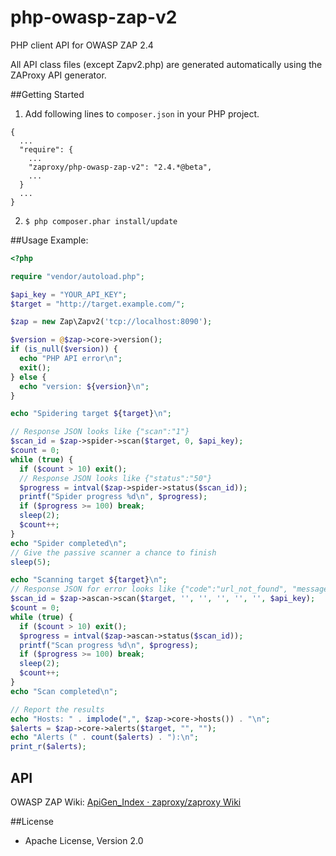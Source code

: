 php-owasp-zap-v2
================

PHP client API for OWASP ZAP 2.4

All API class files (except Zapv2.php) are generated automatically using the ZAProxy API generator.

##Getting Started

1. Add following lines to `composer.json` in your PHP project.

  ```
  {
    ...
    "require": {
      ...
      "zaproxy/php-owasp-zap-v2": "2.4.*@beta",
      ...
    }
    ...
  }
  ```

2. `$ php composer.phar install/update`

##Usage
Example:

```php
<?php

require "vendor/autoload.php";

$api_key = "YOUR_API_KEY";
$target = "http://target.example.com/";

$zap = new Zap\Zapv2('tcp://localhost:8090');

$version = @$zap->core->version();
if (is_null($version)) {
  echo "PHP API error\n";
  exit();
} else {
  echo "version: ${version}\n";
}

echo "Spidering target ${target}\n";

// Response JSON looks like {"scan":"1"}
$scan_id = $zap->spider->scan($target, 0, $api_key);
$count = 0;
while (true) {
  if ($count > 10) exit();
  // Response JSON looks like {"status":"50"}
  $progress = intval($zap->spider->status($scan_id));
  printf("Spider progress %d\n", $progress);
  if ($progress >= 100) break;
  sleep(2);
  $count++;
}
echo "Spider completed\n";
// Give the passive scanner a chance to finish
sleep(5);

echo "Scanning target ${target}\n";
// Response JSON for error looks like {"code":"url_not_found", "message":"URL is not found"}
$scan_id = $zap->ascan->scan($target, '', '', '', '', '', $api_key);
$count = 0;
while (true) {
  if ($count > 10) exit();
  $progress = intval($zap->ascan->status($scan_id));
  printf("Scan progress %d\n", $progress);
  if ($progress >= 100) break;
  sleep(2);
  $count++;
}
echo "Scan completed\n";

// Report the results
echo "Hosts: " . implode(",", $zap->core->hosts()) . "\n";
$alerts = $zap->core->alerts($target, "", "");
echo "Alerts (" . count($alerts) . "):\n";
print_r($alerts);

```

## API
OWASP ZAP Wiki: [ApiGen_Index · zaproxy/zaproxy Wiki](https://github.com/zaproxy/zaproxy/wiki/ApiGen_Index)


##License
- Apache License, Version 2.0
